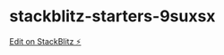 # stackblitz-starters-9suxsx

[Edit on StackBlitz ⚡️](https://stackblitz.com/edit/stackblitz-starters-9suxsx)